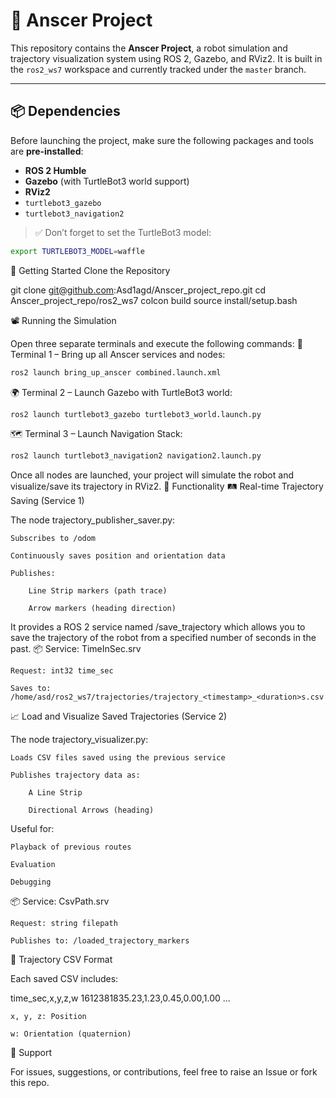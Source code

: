 # 🧠 Anscer Project

This repository contains the **Anscer Project**, a robot simulation and trajectory visualization system using ROS 2, Gazebo, and RViz2. It is built in the `ros2_ws7` workspace and currently tracked under the `master` branch.

---

## 📦 Dependencies

Before launching the project, make sure the following packages and tools are **pre-installed**:

- **ROS 2 Humble**
- **Gazebo** (with TurtleBot3 world support)
- **RViz2**
- `turtlebot3_gazebo`
- `turtlebot3_navigation2`

> ✅ Don’t forget to set the TurtleBot3 model:
```bash
export TURTLEBOT3_MODEL=waffle
```


🚀 Getting Started
Clone the Repository

git clone git@github.com:Asd1agd/Anscer_project_repo.git
cd Anscer_project_repo/ros2_ws7
colcon build
source install/setup.bash


📽️ Running the Simulation

Open three separate terminals and execute the following commands:
🧠 Terminal 1 – Bring up all Anscer services and nodes:

```bash
ros2 launch bring_up_anscer combined.launch.xml
```


🌍 Terminal 2 – Launch Gazebo with TurtleBot3 world:

```bash
ros2 launch turtlebot3_gazebo turtlebot3_world.launch.py
```

🗺️ Terminal 3 – Launch Navigation Stack:

```bash
ros2 launch turtlebot3_navigation2 navigation2.launch.py
```

Once all nodes are launched, your project will simulate the robot and visualize/save its trajectory in RViz2.
🧠 Functionality
🛤️ Real-time Trajectory Saving (Service 1)

The node trajectory_publisher_saver.py:

    Subscribes to /odom

    Continuously saves position and orientation data

    Publishes:

        Line Strip markers (path trace)

        Arrow markers (heading direction)

It provides a ROS 2 service named /save_trajectory which allows you to save the trajectory of the robot from a specified number of seconds in the past.
📦 Service: TimeInSec.srv

    Request: int32 time_sec

    Saves to:
    /home/asd/ros2_ws7/trajectories/trajectory_<timestamp>_<duration>s.csv

📈 Load and Visualize Saved Trajectories (Service 2)

The node trajectory_visualizer.py:

    Loads CSV files saved using the previous service

    Publishes trajectory data as:

        A Line Strip

        Directional Arrows (heading)

Useful for:

    Playback of previous routes

    Evaluation

    Debugging

📦 Service: CsvPath.srv

    Request: string filepath

    Publishes to: /loaded_trajectory_markers

📂 Trajectory CSV Format

Each saved CSV includes:

time_sec,x,y,z,w
1612381835.23,1.23,0.45,0.00,1.00
...

    x, y, z: Position

    w: Orientation (quaternion)

🙋 Support

For issues, suggestions, or contributions, feel free to raise an Issue or fork this repo.
